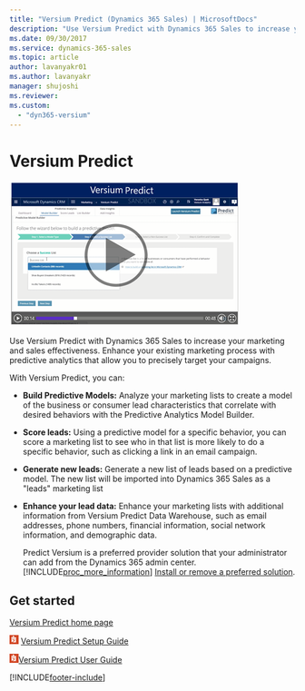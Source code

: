 ```yaml
---
title: "Versium Predict (Dynamics 365 Sales) | MicrosoftDocs"
description: "Use Versium Predict with Dynamics 365 Sales to increase your marketing and sales effectiveness using predictive analytics to precisely target your campaigns."
ms.date: 09/30/2017
ms.service: dynamics-365-sales
ms.topic: article
author: lavanyakr01
ms.author: lavanyakr
manager: shujoshi
ms.reviewer: 
ms.custom: 
  - "dyn365-versium"
---
```


# Versium Predict
<a name="heroArea"></a> [![Get started with Versium Predict](../versium-predict/media/get-started-versium-predict.png "Get started with Versium Predict.")](https://predict-help.versium.com/wp-content/uploads/2016/10/predict-video-1min-update.mp4)

Use Versium Predict with Dynamics 365 Sales to increase your marketing and sales effectiveness. Enhance your existing marketing process with predictive analytics that allow you to precisely target your campaigns.

 With Versium Predict, you can:

- **Build Predictive Models:** Analyze your marketing lists to create a model of the business or consumer lead characteristics that correlate with desired behaviors with the Predictive Analytics Model Builder.

- **Score leads:** Using a predictive model for a specific behavior, you can score a marketing list to see who in that list is more likely to do a specific behavior, such as clicking a link in an email campaign.

- **Generate new leads:**  Generate a new list of leads based on a predictive model. The new list will be imported into Dynamics 365 Sales as a "leads" marketing list

- **Enhance your lead data:** Enhance your marketing lists with additional information from  Versium Predict Data Warehouse, such as email addresses, phone numbers, financial information, social network information, and demographic data.

  Predict Versium is a preferred provider solution that your administrator can add from the Dynamics 365 admin center. [!INCLUDE[proc_more_information](../includes/proc-more-information.md)] [Install or remove a preferred solution](/power-platform/admin/install-remove-preferred-solution).

## Get started
 [Versium Predict home page](https://versium.com/predict)

 [![Reader button](../versium-predict/media/reader-button.png "Reader button.")](https://go.microsoft.com/fwlink/p/?LinkId=328957) [Versium Predict Setup Guide](https://predict-help.versium.com/wp-content/uploads/Versium-Predict-Setup-Guide-Microsoft-Dynamics-365.pdf)

 [![Reader button](../versium-predict/media/reader-button.png "Reader button.")](https://go.microsoft.com/fwlink/p/?LinkId=328957)[Versium Predict User Guide](https://predict-help.versium.com/predict-for-dynamics-365-user-guide)


[!INCLUDE[footer-include](../includes/footer-banner.md)]
